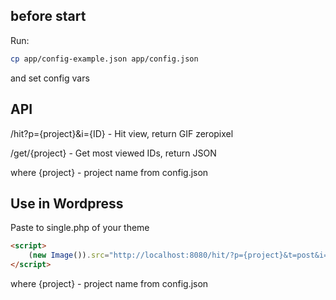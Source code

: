 ## before start

Run:

```sh
cp app/config-example.json app/config.json
```
and set config vars


## API 

/hit?p={project}&i={ID} - Hit view, return GIF zeropixel

/get/{project} - Get most viewed IDs, return JSON

where {project} - project name from config.json


## Use in Wordpress

Paste to single.php of your theme

```html
<script>
    (new Image()).src="http://localhost:8080/hit/?p={project}&t=post&i=<?php echo (int)$post->ID ?>";
</script>
```

where {project} - project name from config.json
